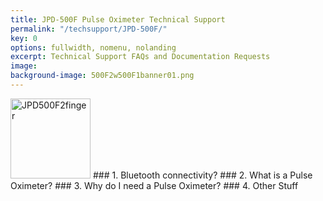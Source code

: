 ```yaml
---
title: JPD-500F Pulse Oximeter Technical Support
permalink: "/techsupport/JPD-500F/"
key: 0
options: fullwidth, nomenu, nolanding
excerpt: Technical Support FAQs and Documentation Requests
image: 
background-image: 500F2w500F1banner01.png
---
```

<img src="/images/JPD500F2 with finger01.png" alt="JPD500F2finger" style="width:128px;height:128px;">
### 1. Bluetooth connectivity?
### 2. What is a Pulse Oximeter?
### 3. Why do I need a Pulse Oximeter?
### 4. Other Stuff

